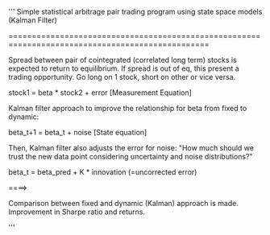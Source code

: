 '''
Simple statistical arbitrage pair trading program using state space models (Kalman Filter) 

=================================================================================================

Spread between pair of cointegrated (correlated long term) stocks is expected to return to equilibrium. 
If spread is out of eq, this present a trading opportunity. Go long on 1 stock, short on other or vice versa.

stock1 = beta * stock2 + error [Measurement Equation]

Kalman filter approach to improve the relationship for beta from fixed to dynamic:

beta_t+1 = beta_t + noise [State equation]

Then, Kalman filter also adjusts the error for noise: "How much should we trust the new data point considering uncertainty and noise distributions?"

beta_t = beta_pred + K * innovation (=uncorrected error)

====> 

Comparison between fixed and dynamic (Kalman) approach is made. Improvement in Sharpe ratio and returns.

'''
